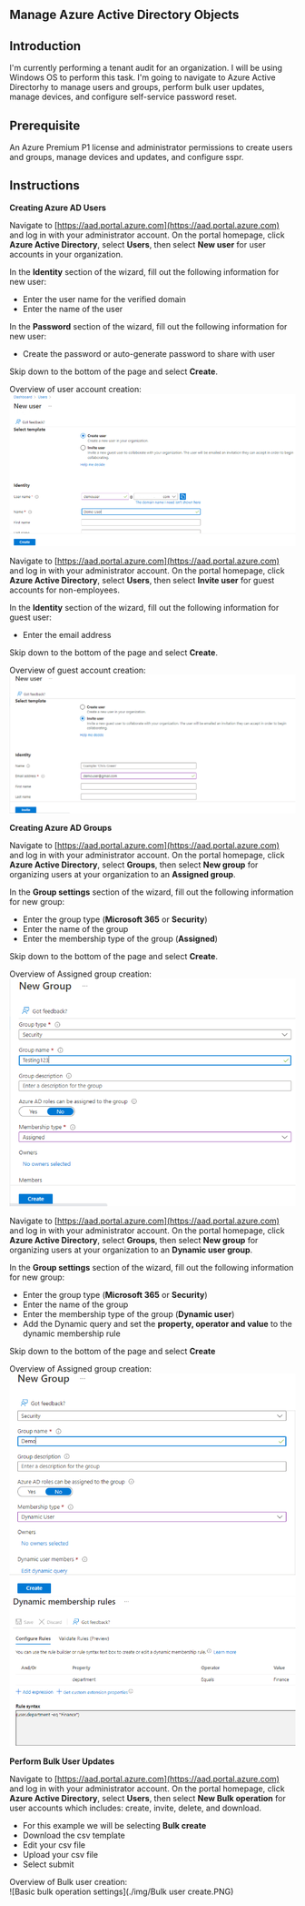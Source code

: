 ## Manage Azure Active Directory Objects

## Introduction

I'm currently performing a tenant audit for an organization. I will be using Windows OS to perform this task. I'm going to navigate to Azure Active Directorhy to manage users and groups, perform bulk user updates, manage devices, and configure self-service password reset.

## Prerequisite

An Azure Premium P1 license and administrator permissions to create users and groups, manage devices and updates, and configure sspr.

## Instructions

**Creating Azure AD Users**

Navigate to [https://aad.portal.azure.com](https://aad.portal.azure.com) and log in with your administrator account. On the portal homepage, click **Azure Active Directory**, select **Users**, then select **New user** for user accounts in your organization.

In the **Identity** section of the wizard, fill out the following information for new user:

- Enter the user name for the verified domain
- Enter the name of the user

In the **Password** section of the wizard, fill out the following information for new user:

- Create the password or auto-generate password to share with user

Skip down to the bottom of the page and select **Create**.

Overview of user account creation:<br/>
![Basic User account settings](./img/Create-an-user-account-in-Azure-AD.png)

Navigate to [https://aad.portal.azure.com](https://aad.portal.azure.com) and log in with your administrator account. On the portal homepage, click **Azure Active Directory**, select **Users**, then select **Invite user** for guest accounts for non-employees.

In the **Identity** section of the wizard, fill out the following information for guest user:

- Enter the email address

Skip down to the bottom of the page and select **Create**.

Overview of guest account creation:<br/>
![Basic Guest User account settings](./img/Create-an-guest-account-in-Azure-AD.PNG)

**Creating Azure AD Groups**

Navigate to [https://aad.portal.azure.com](https://aad.portal.azure.com) and log in with your administrator account. On the portal homepage, click **Azure Active Directory**, select **Groups**, then select **New group** for organizing users at your organization to an **Assigned group**.

In the **Group settings** section of the wizard, fill out the following information for new group:

- Enter the group type (**Microsoft 365** or **Security**)
- Enter the name of the group
- Enter the membership type of the group (**Assigned**)

Skip down to the bottom of the page and select **Create**.

Overview of Assigned group creation:<br/>
![Basic Assigned group account settings](./img/Create-an-assigned-group-in-Azure-AD.PNG)

Navigate to [https://aad.portal.azure.com](https://aad.portal.azure.com) and log in with your administrator account. On the portal homepage, click **Azure Active Directory**, select **Groups**, then select **New group** for organizing users at your organization to an **Dynamic user group**.

In the **Group settings** section of the wizard, fill out the following information for new group:

- Enter the group type (**Microsoft 365** or **Security**)
- Enter the name of the group
- Enter the membership type of the group (**Dynamic user**)
- Add the Dynamic query and set the **property, operator and value** to the dynamic membership rule

Skip down to the bottom of the page and select **Create**

Overview of Assigned group creation:<br/>
![Basic Dynamic group account settings](./img/Create-an-dynamic-group-in-Azure-AD.PNG)
![Basic Dynamic membership rules](./img/dynamic-membership-rule.PNG)

**Perform Bulk User Updates**

Navigate to [https://aad.portal.azure.com](https://aad.portal.azure.com) and log in with your administrator account. On the portal homepage, click **Azure Active Directory**, select **Users**, then select **New Bulk operation** for user accounts which includes: create, invite, delete, and download.

- For this example we will be selecting **Bulk create**
- Download the csv template
- Edit your csv file
- Upload your csv file
- Select submit

Overview of Bulk user creation:<br/>
![Basic bulk operation settings](./img/Bulk user create.PNG)








